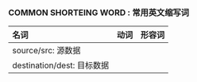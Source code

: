 
### COMMON SHORTEING WORD : 常用英文缩写词

| 名词                                | 动词                           | 形容词                              |
| :----------------------------------- | :------------------------------ | :----------------------------------- |
| source/src: 源数据          |          |       |
|destination/dest: 目标数据    |  ||
